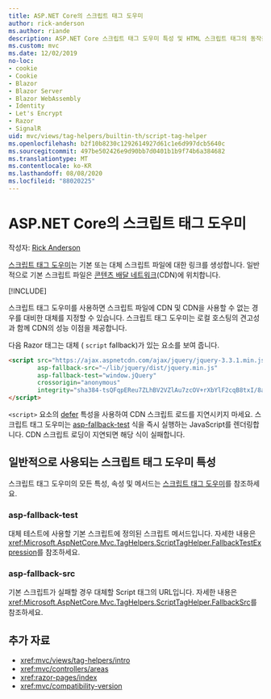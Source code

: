 ```yaml
---
title: ASP.NET Core의 스크립트 태그 도우미
author: rick-anderson
ms.author: riande
description: ASP.NET Core 스크립트 태그 도우미 특성 및 HTML 스크립트 태그의 동작을 확장할 때 각 특성이 담당하는 역할을 확인합니다.
ms.custom: mvc
ms.date: 12/02/2019
no-loc:
- cookie
- Cookie
- Blazor
- Blazor Server
- Blazor WebAssembly
- Identity
- Let's Encrypt
- Razor
- SignalR
uid: mvc/views/tag-helpers/builtin-th/script-tag-helper
ms.openlocfilehash: b2f10b8230c1292614927d61c1e6d997dcb5640c
ms.sourcegitcommit: 497be502426e9d90bb7d0401b1b9f74b6a384682
ms.translationtype: MT
ms.contentlocale: ko-KR
ms.lasthandoff: 08/08/2020
ms.locfileid: "88020225"
---
```

# <a name="script-tag-helper-in-aspnet-core"></a>ASP.NET Core의 스크립트 태그 도우미

작성자: [Rick Anderson](https://twitter.com/RickAndMSFT)

[스크립트 태그 도우미](xref:Microsoft.AspNetCore.Mvc.TagHelpers.ScriptTagHelper)는 기본 또는 대체 스크립트 파일에 대한 링크를 생성합니다. 일반적으로 기본 스크립트 파일은 [콘텐츠 배달 네트워크](/office365/enterprise/content-delivery-networks#what-exactly-is-a-cdn)(CDN)에 위치합니다.

[!INCLUDE[](~/includes/cdn.md)]

스크립트 태그 도우미를 사용하면 스크립트 파일에 CDN 및 CDN을 사용할 수 없는 경우를 대비한 대체를 지정할 수 있습니다. 스크립트 태그 도우미는 로컬 호스팅의 견고성과 함께 CDN의 성능 이점을 제공합니다.

다음 Razor 태그는 대체 ( `script` fallback)가 있는 요소를 보여 줍니다.

```html
<script src="https://ajax.aspnetcdn.com/ajax/jquery/jquery-3.3.1.min.js"
        asp-fallback-src="~/lib/jquery/dist/jquery.min.js"
        asp-fallback-test="window.jQuery"
        crossorigin="anonymous"
        integrity="sha384-tsQFqpEReu7ZLhBV2VZlAu7zcOV+rXbYlF2cqB8txI/8aZajjp4Bqd+V6D5IgvKT">
</script>
```

`<script>` 요소의 [defer](https://developer.mozilla.org/docs/Web/HTML/Element/script) 특성을 사용하여 CDN 스크립트 로드를 지연시키지 마세요. 스크립트 태그 도우미는 [asp-fallback-test](#asp-fallback-test) 식을 즉시 실행하는 JavaScript를 렌더링합니다. CDN 스크립트 로딩이 지연되면 해당 식이 실패합니다.

## <a name="commonly-used-script-tag-helper-attributes"></a>일반적으로 사용되는 스크립트 태그 도우미 특성

스크립트 태그 도우미의 모든 특성, 속성 및 메서드는 [스크립트 태그 도우미](xref:Microsoft.AspNetCore.Mvc.TagHelpers.ScriptTagHelper)를 참조하세요.

### <a name="asp-fallback-test"></a>asp-fallback-test

대체 테스트에 사용할 기본 스크립트에 정의된 스크립트 메서드입니다. 자세한 내용은 <xref:Microsoft.AspNetCore.Mvc.TagHelpers.ScriptTagHelper.FallbackTestExpression>를 참조하세요.

### <a name="asp-fallback-src"></a>asp-fallback-src

기본 스크립트가 실패할 경우 대체할 Script 태그의 URL입니다. 자세한 내용은 <xref:Microsoft.AspNetCore.Mvc.TagHelpers.ScriptTagHelper.FallbackSrc>를 참조하세요.

## <a name="additional-resources"></a>추가 자료

* <xref:mvc/views/tag-helpers/intro>
* <xref:mvc/controllers/areas>
* <xref:razor-pages/index>
* <xref:mvc/compatibility-version>
